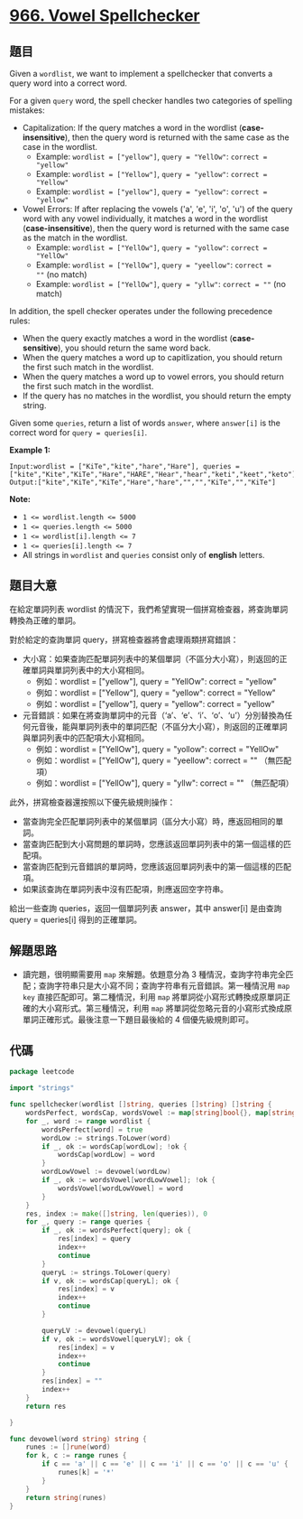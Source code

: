 # [966. Vowel Spellchecker](https://leetcode.com/problems/vowel-spellchecker/)


## 題目

Given a `wordlist`, we want to implement a spellchecker that converts a query word into a correct word.

For a given `query` word, the spell checker handles two categories of spelling mistakes:

- Capitalization: If the query matches a word in the wordlist (**case-insensitive**), then the query word is returned with the same case as the case in the wordlist.
    - Example: `wordlist = ["yellow"]`, `query = "YellOw"`: `correct = "yellow"`
    - Example: `wordlist = ["Yellow"]`, `query = "yellow"`: `correct = "Yellow"`
    - Example: `wordlist = ["yellow"]`, `query = "yellow"`: `correct = "yellow"`
- Vowel Errors: If after replacing the vowels ('a', 'e', 'i', 'o', 'u') of the query word with any vowel individually, it matches a word in the wordlist (**case-insensitive**), then the query word is returned with the same case as the match in the wordlist.
    - Example: `wordlist = ["YellOw"]`, `query = "yollow"`: `correct = "YellOw"`
    - Example: `wordlist = ["YellOw"]`, `query = "yeellow"`: `correct = ""` (no match)
    - Example: `wordlist = ["YellOw"]`, `query = "yllw"`: `correct = ""` (no match)

In addition, the spell checker operates under the following precedence rules:

- When the query exactly matches a word in the wordlist (**case-sensitive**), you should return the same word back.
- When the query matches a word up to capitlization, you should return the first such match in the wordlist.
- When the query matches a word up to vowel errors, you should return the first such match in the wordlist.
- If the query has no matches in the wordlist, you should return the empty string.

Given some `queries`, return a list of words `answer`, where `answer[i]` is the correct word for `query = queries[i]`.

**Example 1:**

```
Input:wordlist = ["KiTe","kite","hare","Hare"], queries = ["kite","Kite","KiTe","Hare","HARE","Hear","hear","keti","keet","keto"]
Output:["kite","KiTe","KiTe","Hare","hare","","","KiTe","","KiTe"]
```

**Note:**

- `1 <= wordlist.length <= 5000`
- `1 <= queries.length <= 5000`
- `1 <= wordlist[i].length <= 7`
- `1 <= queries[i].length <= 7`
- All strings in `wordlist` and `queries` consist only of **english** letters.

## 題目大意

在給定單詞列表 wordlist 的情況下，我們希望實現一個拼寫檢查器，將查詢單詞轉換為正確的單詞。

對於給定的查詢單詞 query，拼寫檢查器將會處理兩類拼寫錯誤：

- 大小寫：如果查詢匹配單詞列表中的某個單詞（不區分大小寫），則返回的正確單詞與單詞列表中的大小寫相同。
    - 例如：wordlist = ["yellow"], query = "YellOw": correct = "yellow"
    - 例如：wordlist = ["Yellow"], query = "yellow": correct = "Yellow"
    - 例如：wordlist = ["yellow"], query = "yellow": correct = "yellow"
- 元音錯誤：如果在將查詢單詞中的元音（‘a’、‘e’、‘i’、‘o’、‘u’）分別替換為任何元音後，能與單詞列表中的單詞匹配（不區分大小寫），則返回的正確單詞與單詞列表中的匹配項大小寫相同。
    - 例如：wordlist = ["YellOw"], query = "yollow": correct = "YellOw"
    - 例如：wordlist = ["YellOw"], query = "yeellow": correct = "" （無匹配項）
    - 例如：wordlist = ["YellOw"], query = "yllw": correct = "" （無匹配項）

此外，拼寫檢查器還按照以下優先級規則操作：

- 當查詢完全匹配單詞列表中的某個單詞（區分大小寫）時，應返回相同的單詞。
- 當查詢匹配到大小寫問題的單詞時，您應該返回單詞列表中的第一個這樣的匹配項。
- 當查詢匹配到元音錯誤的單詞時，您應該返回單詞列表中的第一個這樣的匹配項。
- 如果該查詢在單詞列表中沒有匹配項，則應返回空字符串。

給出一些查詢 queries，返回一個單詞列表 answer，其中 answer[i] 是由查詢 query = queries[i] 得到的正確單詞。

## 解題思路

- 讀完題，很明顯需要用 `map` 來解題。依題意分為 3 種情況，查詢字符串完全匹配；查詢字符串只是大小寫不同；查詢字符串有元音錯誤。第一種情況用 `map` `key` 直接匹配即可。第二種情況，利用 `map` 將單詞從小寫形式轉換成原單詞正確的大小寫形式。第三種情況，利用 `map` 將單詞從忽略元音的小寫形式換成原單詞正確形式。最後注意一下題目最後給的 4 個優先級規則即可。

## 代碼

```go
package leetcode

import "strings"

func spellchecker(wordlist []string, queries []string) []string {
	wordsPerfect, wordsCap, wordsVowel := map[string]bool{}, map[string]string{}, map[string]string{}
	for _, word := range wordlist {
		wordsPerfect[word] = true
		wordLow := strings.ToLower(word)
		if _, ok := wordsCap[wordLow]; !ok {
			wordsCap[wordLow] = word
		}
		wordLowVowel := devowel(wordLow)
		if _, ok := wordsVowel[wordLowVowel]; !ok {
			wordsVowel[wordLowVowel] = word
		}
	}
	res, index := make([]string, len(queries)), 0
	for _, query := range queries {
		if _, ok := wordsPerfect[query]; ok {
			res[index] = query
			index++
			continue
		}
		queryL := strings.ToLower(query)
		if v, ok := wordsCap[queryL]; ok {
			res[index] = v
			index++
			continue
		}

		queryLV := devowel(queryL)
		if v, ok := wordsVowel[queryLV]; ok {
			res[index] = v
			index++
			continue
		}
		res[index] = ""
		index++
	}
	return res

}

func devowel(word string) string {
	runes := []rune(word)
	for k, c := range runes {
		if c == 'a' || c == 'e' || c == 'i' || c == 'o' || c == 'u' {
			runes[k] = '*'
		}
	}
	return string(runes)
}
```